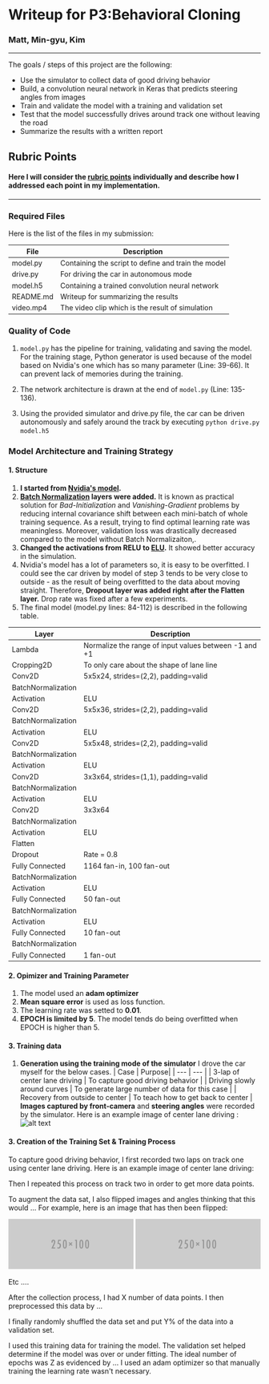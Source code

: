 # Writeup for P3:Behavioral Cloning

### Matt, Min-gyu, Kim
---

The goals / steps of this project are the following:
* Use the simulator to collect data of good driving behavior
* Build, a convolution neural network in Keras that predicts steering angles from images
* Train and validate the model with a training and validation set
* Test that the model successfully drives around track one without leaving the road
* Summarize the results with a written report


[//]: # (Image References)

[image1]: ./figures/angle_org.png "Data Distribution"
[image2]: ./figures/sample_frontexamples/placeholder.png "Grayscaling"
[image3]: ./examples/placeholder_small.png "Recovery Image"
[image4]: ./examples/placeholder_small.png "Recovery Image"
[image5]: ./examples/placeholder_small.png "Recovery Image"
[image6]: ./examples/placeholder_small.png "Normal Image"
[image7]: ./examples/placeholder_small.png "Flipped Image"

## Rubric Points
#### Here I will consider the [rubric points](https://review.udacity.com/#!/rubrics/432/view) individually and describe how I addressed each point in my implementation.  

---
### Required Files

Here is the list of the files in my submission:

| File | Description |
| ------ | ----- |
| model.py | Containing the script to define and train the model |
| drive.py | For driving the car in autonomous mode |
| model.h5 | Containing a trained convolution neural network |
| README.md | Writeup for summarizing the results |
| video.mp4 | The video clip which is the result of simulation |

### Quality of Code
1. ```model.py``` has the pipeline for training, validating and saving the model. For the training stage, Python generator is used because of the model based on Nvidia's one which has so many parameter (Line: 39-66). It can prevent lack of memories during the training.

2. The network architecture is drawn at the end of ```model.py``` (Line: 135-136).

3. Using the provided simulator and drive.py file, the car can be driven autonomously and safely around the track by executing ```python drive.py model.h5```

### Model Architecture and Training Strategy

#### 1. Structure
 
1) **I started from [Nvidia's model](https://devblogs.nvidia.com/parallelforall/deep-learning-self-driving-cars/).** 
2) **[Batch Normalization](https://arxiv.org/abs/1502.03167) layers were added.** It is known as practical solution for _Bad-Initialization_ and _Vanishing-Gradient_ problems by reducing internal covariance shift between each mini-batch of whole training sequence. As a result, trying to find optimal learning rate was meaningless. Moreover, validation loss was drastically decreased compared to the model without Batch Normalizaiton,.
3) **Changed the activations from RELU to [ELU](https://arxiv.org/abs/1511.07289).** It showed better accuracy in the simulation.
4) Nvidia's model has a lot of parameters so, it is easy to be overfitted. I could see the car driven by model of step 3 tends to be very close to outside - as the result of being overfitted to the data about moving straight. Therefore, **Dropout layer was added right after the Flatten layer.** Drop rate was fixed after a few experiments.
5) The final model (model.py lines: 84-112) is described in the following table.

| Layer | Description |
| ------ | ----- |
| Lambda | Normalize the range of input values between -1 and +1 |
| Cropping2D | To only care about the shape of lane line |
| Conv2D | 5x5x24, strides=(2,2), padding=valid |
| BatchNormalization | |
| Activation | ELU |
| Conv2D | 5x5x36, strides=(2,2), padding=valid |
| BatchNormalization | |
| Activation | ELU |
| Conv2D | 5x5x48, strides=(2,2), padding=valid |
| BatchNormalization | |
| Activation | ELU |
| Conv2D | 3x3x64, strides=(1,1), padding=valid |
| BatchNormalization | |
| Activation | ELU |
| Conv2D | 3x3x64 |
| BatchNormalization | |
| Activation | ELU |
| Flatten | |
| Dropout | Rate = 0.8 |
| Fully Connected | 1164 fan-in, 100 fan-out |
| BatchNormalization | |
| Activation | ELU |
| Fully Connected | 50 fan-out |
| BatchNormalization | |
| Activation | ELU |
| Fully Connected | 10 fan-out |
| BatchNormalization| |
| Fully Connected | 1 fan-out |

#### 2. Opimizer and Training Parameter

1) The model used an **adam optimizer**
2) **Mean square error** is used as loss function.
3) The learning rate was setted to **0.01**.
4) **EPOCH is limited by 5**. The model tends do being overfitted when EPOCH is higher than 5.

#### 3. Training data

1) **Generation using the training mode of the simulator**
 I drove the car myself for the below cases.
 | Case | Purpose|
 | --- | --- |
 | 3-lap of center lane driving | To capture good driving behavior |
 | Driving slowly around curves | To generate large number of data for this case |
 | Recovery from outside to center | To teach how to get back to center |
 **Images captured by front-camera** and **steering angles** were recorded by the simulator. Here is an example image of center lane driving :
 ![alt text][image2]

#### 3. Creation of the Training Set & Training Process

To capture good driving behavior, I first recorded two laps on track one using center lane driving. Here is an example image of center lane driving:



Then I repeated this process on track two in order to get more data points.

To augment the data sat, I also flipped images and angles thinking that this would ... For example, here is an image that has then been flipped:

![alt text][image6]
![alt text][image7]

Etc ....

After the collection process, I had X number of data points. I then preprocessed this data by ...


I finally randomly shuffled the data set and put Y% of the data into a validation set. 

I used this training data for training the model. The validation set helped determine if the model was over or under fitting. The ideal number of epochs was Z as evidenced by ... I used an adam optimizer so that manually training the learning rate wasn't necessary.
